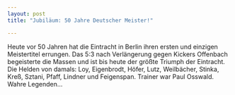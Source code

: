 ```yaml
---
layout: post
title: "Jubiläum: 50 Jahre Deutscher Meister!"

---
```


Heute vor 50 Jahren hat die Eintracht in Berlin ihren ersten und einzigen Meistertitel errungen. Das 5:3 nach Verlängerung gegen Kickers Offenbach begeisterte die Massen und ist bis heute der größte Triumph der Eintracht. Die Helden von damals: Loy, Eigenbrodt, Höfer, Lutz, Weilbächer, Stinka, Kreß, Sztani, Pfaff, Lindner und Feigenspan. Trainer war Paul Osswald. Wahre Legenden...


